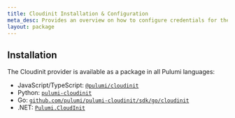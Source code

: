 ```yaml
---
title: Cloudinit Installation & Configuration
meta_desc: Provides an overview on how to configure credentials for the Pulumi cloud-init Provider.
layout: package
---
```


## Installation

The Cloudinit provider is available as a package in all Pulumi languages:

* JavaScript/TypeScript: [`@pulumi/cloudinit`](https://www.npmjs.com/package/@pulumi/cloudinit)
* Python: [`pulumi-cloudinit`](https://pypi.org/project/pulumi-cloudinit/)
* Go: [`github.com/pulumi/pulumi-cloudinit/sdk/go/cloudinit`](https://github.com/pulumi/pulumi-cloudinit)
* .NET: [`Pulumi.CloudInit`](https://www.nuget.org/packages/Pulumi.CloudInit)
